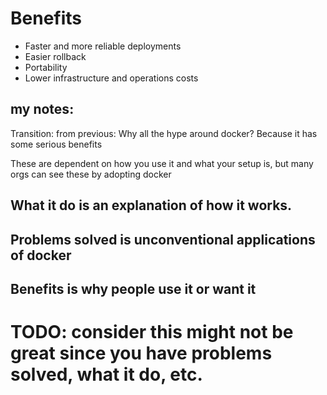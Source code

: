 # Benefits
 - Faster and more reliable deployments
 - Easier rollback
 - Portability
 - Lower infrastructure and operations costs


## my notes:
  Transition: from previous: Why all the hype around docker?  Because it has some serious benefits

  These are dependent on how you use it and what your setup is, but many orgs can see these by adopting docker


## What it do is an explanation of how it works.
## Problems solved is unconventional applications of docker
## Benefits is why people use it or want it
# TODO: consider this might not be great since you have problems solved, what it do, etc.
